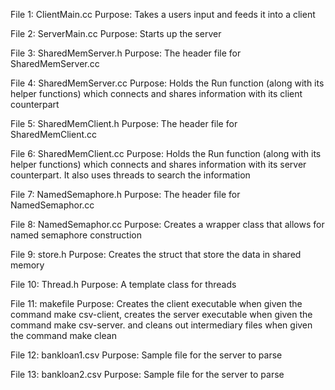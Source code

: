 File 1: ClientMain.cc
    Purpose: Takes a users input and feeds it into a client

File 2: ServerMain.cc
    Purpose: Starts up the server

File 3: SharedMemServer.h
    Purpose: The header file for SharedMemServer.cc

File 4: SharedMemServer.cc
    Purpose: Holds the Run function (along with its helper functions) 
    which connects and shares information with its client counterpart

File 5: SharedMemClient.h
    Purpose: The header file for SharedMemClient.cc

File 6: SharedMemClient.cc
    Purpose: Holds the Run function (along with its helper functions) 
    which connects and shares information with its server counterpart.
    It also uses threads to search the information

File 7: NamedSemaphore.h
    Purpose: The header file for NamedSemaphor.cc

File 8: NamedSemaphor.cc
    Purpose: Creates a wrapper class that allows for named semaphore construction

File 9: store.h
    Purpose: Creates the struct that store the data in shared memory

File 10: Thread.h
    Purpose: A template class for threads

File 11: makefile
    Purpose: Creates the client executable when given the command make csv-client, 
    creates the server executable when given the command make csv-server. and 
    cleans out intermediary files when given the command make clean

File 12: bankloan1.csv
    Purpose: Sample file for the server to parse

File 13: bankloan2.csv
    Purpose: Sample file for the server to parse